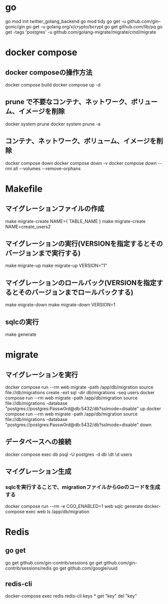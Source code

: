 # go
go mod init twitter_golang_backend
go mod tidy
go get -u github.com/gin-gonic/gin
go get -u golang.org/x/crypto/bcrypt
go get github.com/lib/pq
go get -tags 'postgres' -u github.com/golang-migrate/migrate/cmd/migrate

# docker compose
## docker composeの操作方法
docker compose build
docker compose up -d

## prune で不要なコンテナ、ネットワーク、ボリューム、イメージを削除
docker system prune
docker system prune -a

## コンテナ、ネットワーク、ボリューム、イメージを削除
docker compose down
docker compose down -v
docker compose down --rmi all --volumes --remove-orphans

# Makefile
## マイグレーションファイルの作成
make migrate-create NAME={ TABLE_NAME }
make migrate-create NAME=create_users2
## マイグレーションの実行(VERSIONを指定するとそのバージョンまで実行する)
make migrate-up
make migrate-up VERSION="1"
## マイグレーションのロールバック(VERSIONを指定するとそのバージョンまでロールバックする)
make migrate-down
make migrate-down VERSION=1
## sqlcの実行
make generate

# migrate
## マイグレーションを実行
docker compose run --rm web migrate -path /app/db/migration source file://db/migrations create -ext sql -dir db/migrations -seq users
docker compose run --rm web migrate -path /app/db/migration source file://db/migrations -database "postgres://postgres:Passw0rd@db:5432/db?sslmode=disable" up
docker compose run --rm web migrate -path /app/db/migration source file://db/migrations -database "postgres://postgres:Passw0rd@db:5432/db?sslmode=disable" down

## データベースへの接続
docker compose exec db psql -U postgres -d db
\dt
\d users

## マイグレーション生成
### sqlcを実行することで、migrationファイルからGoのコードを生成する
docker compose run --rm -e CGO_ENABLED=1 web sqlc generate
docker-compose exec web ls /app/db/migration

# Redis
## go get
go get github.com/gin-contrib/sessions
go get github.com/gin-contrib/sessions/redis
go get github.com/google/uuid

## redis-cli
docker-compose exec redis redis-cli
keys *
get "key"
del "key"
